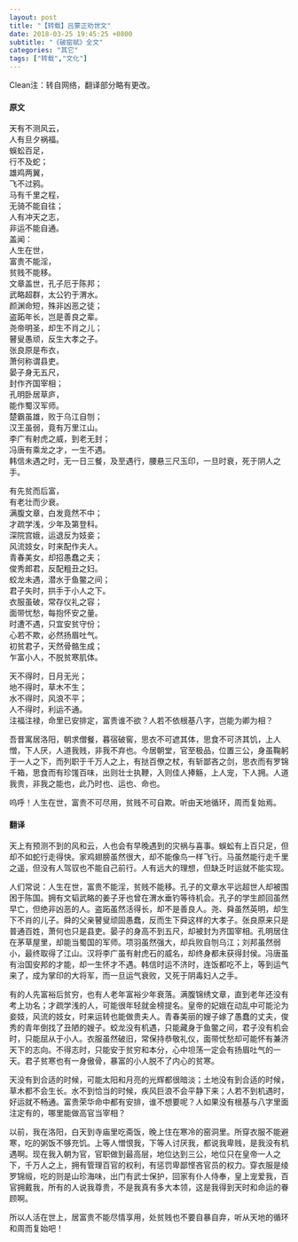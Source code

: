 ```yaml
---
layout: post
title: "【转载】吕蒙正劝世文"
date: 2018-03-25 19:45:25 +0800
subtitle: "《破窑赋》全文"
categories: "其它"
tags: ["转载","文化"]
---
```

Clean注：转自网络，翻译部分略有更改。

#### 原文
天有不测风云，<br>
人有旦夕祸福。<br>
蜈蚣百足，<br>
行不及蛇；<br>
雄鸡两翼，<br>
飞不过鸦。<br>
马有千里之程，<br>
无骑不能自往；<br>
人有冲天之志，<br>
非运不能自通。<br>
盖闻：<br>
人生在世，<br>
富贵不能淫，<br>
贫贱不能移。<br>
文章盖世，孔子厄于陈邦；<br>
武略超群，太公钓于渭水。<br>
颜渊命短，殊非凶恶之徒；<br>
盗跖年长，岂是善良之辈。<br>
尧帝明圣，却生不肖之儿；<br>
瞽叟愚顽，反生大孝之子。<br>
张良原是布衣，<br>
萧何称谓县吏。<br>
晏子身无五尺，<br>
封作齐国宰相；<br>
孔明卧居草庐，<br>
能作蜀汉军师。<br>
楚霸虽雄，败于乌江自刎；<br>
汉王虽弱，竟有万里江山。<br>
李广有射虎之威，到老无封；<br>
冯唐有乘龙之才，一生不遇。<br>
韩信未遇之时，无一日三餐，及至遇行，腰悬三尺玉印，一旦时衰，死于阴人之手。<br>

有先贫而后富，<br>
有老壮而少衰。<br>
满腹文章，白发竟然不中；<br>
才疏学浅，少年及第登科。<br>
深院宫娥，运退反为妓妾；<br>
风流妓女，时来配作夫人。<br>
青春美女，却招愚蠢之夫；<br>
俊秀郎君，反配粗丑之妇。<br>
蛟龙未遇，潜水于鱼鳖之间；<br>
君子失时，拱手于小人之下。<br>
衣服虽破，常存仪礼之容；<br>
面带忧愁，每抱怀安之量。<br>
时遭不遇，只宜安贫守份；<br>
心若不欺，必然扬眉吐气。<br>
初贫君子，天然骨骼生成；<br>
乍富小人，不脱贫寒肌体。<br>

天不得时，日月无光；<br>
地不得时，草木不生；<br>
水不得时，风浪不平；<br>
人不得时，利运不通。<br>
注福注禄，命里已安排定，富贵谁不欲？人若不依根基八字，岂能为卿为相？<br>

吾昔寓居洛阳，朝求僧餐，暮宿破窖，思衣不可遮其体，思食不可济其饥，上人憎，下人厌，人道我贱，非我不弃也。今居朝堂，官至极品，位置三公，身虽鞠躬于一人之下，而列职于千万人之上，有挞百僚之杖，有斩鄙吝之剑，思衣而有罗锦千箱，思食而有珍馐百味，出则壮士执鞭，入则佳人捧觞，上人宠，下人拥。人道我贵，非我之能也，此乃时也、运也、命也。<br>

呜呼！人生在世，富贵不可尽用，贫贱不可自欺。听由天地循环，周而复始焉。<br>

#### 翻译

天上有预测不到的风和云，人也会有早晚遇到的灾祸与喜事。蜈蚣有上百只足，但却不如蛇行走得快。家鸡翅膀虽然很大，却不能像鸟一样飞行。马虽然能行走千里之遥，但没有人驾驭也不能自己前行。人有远大的理想，但缺乏时运就不能实现。

人们常说：人生在世，富贵不能淫，贫贱不能移。孔子的文章水平远超世人却被围困于陈国。拥有文韬武略的姜子牙也曾在渭水垂钓等待机会。孔子的学生颜回虽然早亡，但绝非凶恶的人。盗跖虽然活得长，却不是善良人。尧、舜虽然英明，却生下不肖的儿子。舜的父亲瞽叟顽固愚蠢，反而生下舜这样的大孝子。张良原来只是普通百姓，萧何也只是县吏。晏子的身高不到五尺，却被封为齐国宰相。孔明居住在茅草屋里，却能当蜀国的军师。项羽虽然强大，却兵败自刎乌江；刘邦虽然弱小，最终取得了江山。汉将李广虽有射虎石的威名，却终身都未获得封侯。冯唐虽有治国安邦的才能，却一生怀才不遇。韩信时运不济时，连饭都吃不上，等到运气来了，成为掌印的大将军，而一旦运气衰败，又死于阴毒妇人之手。

有的人先富裕后贫穷，也有人老年富裕少年衰落。满腹锦绣文章，直到老年还没有考上功名；才疏学浅的人，可能很年轻就金榜提名。皇帝的妃娥在动乱中可能沦为妾妓，风流的妓女，时来运转也能做贵夫人。青春美丽的嫂子嫁了愚蠢的丈夫，俊秀的青年倒找了丑陋的嫂子。蛟龙没有机遇，只能藏身于鱼鳖之间，君子没有机会时，只能屈从于小人。衣服虽然破旧，常保持恭敬礼仪，面带忧愁却可能怀有兼济天下的志向。不得志时，只能安于贫穷和本分，心中坦荡一定会有扬眉吐气的一天。君子贫寒也有一身傲骨，暴富的小人脱不了内心的贫寒。

天没有到合适的时候，可能太阳和月亮的光辉都很暗淡；土地没有到合适的时候，草木都不会生长。水不到恰当的时候，疾风巨浪不会平静下来；人若不到机遇时，好运就不畅通。富贵荣华命中都有安排，谁不想要呢？人如果没有根基与八字里面注定有的，哪里能做高官当宰相？

以前，我在洛阳，白天到寺庙里吃斋饭，晚上住在寒冷的窑洞里。所穿衣服不能避寒，吃的粥饭不够充饥。上等人憎恨我，下等人讨厌我，都说我卑贱，是我没有机遇啊。现在我入朝为官，官职做到最高层，地位达到三公，地位只在皇帝一人之下，千万人之上，拥有管理百官的权利，有惩罚卑鄙悭吝官员的权力。穿衣服是绫罗锦缎，吃的则是山珍海味，出门有武士保护，回家有仆人侍奉，皇上宠爱我，百官拥戴我，所有的人说我尊贵，不是我真有多大本领，这是我得到天时和命运的眷顾啊。

所以人活在世上，居富贵不能尽情享用，处贫贱也不要自暴自弃，听从天地的循环和周而复始吧！

